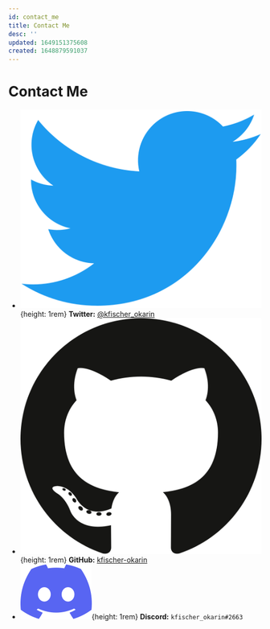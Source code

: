 ```yaml
---
id: contact_me
title: Contact Me
desc: ''
updated: 1649151375608
created: 1648879591037
---
```

# Contact Me

- ![Twitter Icon](assets/twitter-icon.svg){height: 1rem} **Twitter:** [@kfischer_okarin](https://twitter.com/kfischer_okarin)
- ![GitHub Icon](assets/github-icon.svg){height: 1rem} **GitHub:** [kfischer-okarin](https://github.com/kfischer-okarin)
- ![Discord Icon](assets/discord-icon.svg){height: 1rem} **Discord:** `kfischer_okarin#2663`
